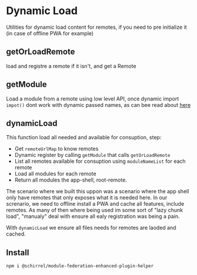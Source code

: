 # Dynamic Load
Utilities for dynamic load content for remotes, if you need to pre initialize it (in case of offline PWA for example)

## getOrLoadRemote
load and registre a remote if it isn't, and get a Remote

## getModule
Load a module from a remote using low level API, once dynamic import `impot()` dont work with dynamic passed names, as can bee read about [here](https://github.com/module-federation/module-federation-examples/issues/1323)

## dynamicLoad
This function load all needed and available for consuption, step:
- Get `remoteUrlMap` to know remotes
- Dynamic register by calling `getModule` that calls `getOrLoadRemote` 
- List all remotes available for consuption using `moduleNameList` for each remote
- Load all modules for each remote
- Return all modules the app-shell, root-remote.


The scenario where we built this uppon was a scenario where the app shell only have remotes that only exposes what it is needed here. In our screnario, we need to offline install a PWA and cache all features, include remotes.
As many of then where being used im some sort of "lazy chunk load", "manualy" deal with ensure all ealy registration was being a pain.

With `dynamicLoad` we ensure all files needs for remotes are laoded and cached.

## Install

```sh
npm i @schirrel/module-federation-enhanced-plugin-helper 
```